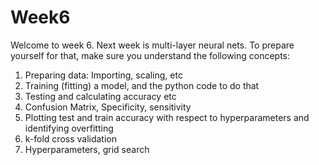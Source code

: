 # Week6


Welcome to week 6. 
Next week is multi-layer neural nets. To prepare yourself for that, make sure you understand the following concepts:

1. Preparing data: Importing, scaling, etc
2. Training (fitting) a model, and the python code to do that
3. Testing and calculating accuracy etc
4. Confusion Matrix, Specificity, sensitivity
5. Plotting test and train accuracy with respect to hyperparameters and identifying overfitting
6. k-fold cross validation
7. Hyperparameters, grid search 

